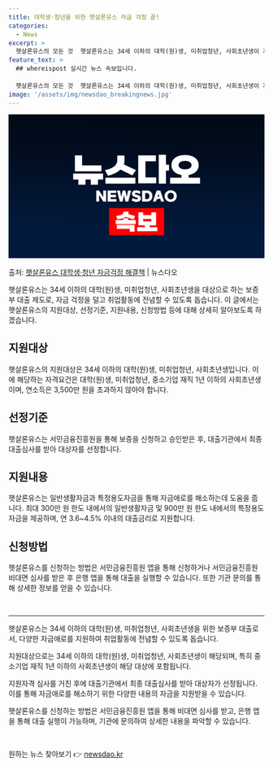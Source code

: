 ```yaml
---
title: 대학생·청년을 위한 햇살론유스 자금 걱정 끝!
categories:
  - News
excerpt: >
  햇살론유스의 모든 것  햇살론유스는 34세 이하의 대학(원)생, 미취업청년, 사회초년생이 자금 걱정을 덜고 …
feature_text: >
  ## whereispost 실시간 뉴스 속보입니다.

  햇살론유스의 모든 것  햇살론유스는 34세 이하의 대학(원)생, 미취업청년, 사회초년생이 자금 걱정을 덜고 …
image: '/assets/img/newsdao_breakingnews.jpg'
---
```


![뉴스다오 속보](/assets/img/newsdao_breakingnews.jpg)

<p>출처: <a href="https://newsdao.kr/4025" rel="dofollow">햇살론유스 대학생·청년 자금걱정 해결책</a> | 뉴스다오</p>

<p data-ke-size="size16">햇살론유스는 34세 이하의 대학(원)생, 미취업청년, 사회초년생을 대상으로 하는 보증부 대출 제도로, 자금 걱정을 덜고 취업활동에 전념할 수 있도록 돕습니다. 이 글에서는 햇살론유스의 지원대상, 선정기준, 지원내용, 신청방법 등에 대해 상세히 알아보도록 하겠습니다.</p>

<h2 data-ke-size="size26">지원대상</h2>
<p data-ke-size="size16">햇살론유스의 지원대상은 34세 이하의 대학(원)생, 미취업청년, 사회초년생입니다. 이에 해당하는 자격요건은 대학(원)생, 미취업청년, 중소기업 재직 1년 이하의 사회초년생이며, 연소득은 3,500만 원을 초과하지 않아야 합니다.</p>

<h2 data-ke-size="size26">선정기준</h2>
<p data-ke-size="size16">햇살론유스는 서민금융진흥원을 통해 보증을 신청하고 승인받은 후, 대출기관에서 최종 대출심사를 받아 대상자를 선정합니다.</p>

<h2 data-ke-size="size26">지원내용</h2>
<p data-ke-size="size16">햇살론유스는 일반생활자금과 특정용도자금을 통해 자금애로를 해소하는데 도움을 줍니다. 최대 300만 원 한도 내에서의 일반생활자금 및 900만 원 한도 내에서의 특정용도자금을 제공하며, 연 3.6~4.5% 이내의 대출금리로 지원합니다.</p>

<h2 data-ke-size="size26">신청방법</h2>
<p data-ke-size="size16">햇살론유스를 신청하는 방법은 서민금융진흥원 앱을 통해 신청하거나 서민금융진흥원 비대면 심사를 받은 후 은행 앱을 통해 대출을 실행할 수 있습니다. 또한 기관 문의를 통해 상세한 정보를 얻을 수 있습니다.</p>

<p data-ke-size="size16">&nbsp;</p>

<hr>

<p data-ke-size="size16">햇살론유스는 34세 이하의 대학(원)생, 미취업청년, 사회초년생을 위한 보증부 대출로서, 다양한 자금애로를 지원하여 취업활동에 전념할 수 있도록 돕습니다.</p>

<p data-ke-size="size16">지원대상으로는 34세 이하의 대학(원)생, 미취업청년, 사회초년생이 해당되며, 특히 중소기업 재직 1년 이하의 사회초년생이 해당 대상에 포함됩니다.</p>

<p data-ke-size="size16">지원자격 심사를 거친 후에 대출기관에서 최종 대출심사를 받아 대상자가 선정됩니다. 이를 통해 자금애로를 해소하기 위한 다양한 내용의 자금을 지원받을 수 있습니다.</p>

<p data-ke-size="size16">햇살론유스를 신청하는 방법은 서민금융진흥원 앱을 통해 비대면 심사를 받고, 은행 앱을 통해 대출 실행이 가능하며, 기관에 문의하여 상세한 내용을 파악할 수 있습니다.</p>

<p data-ke-size="size16">&nbsp;</p> 

원하는 뉴스 찾아보기 👉 <a href="https://newsdao.kr" rel="dofollow">newsdao.kr</a>


